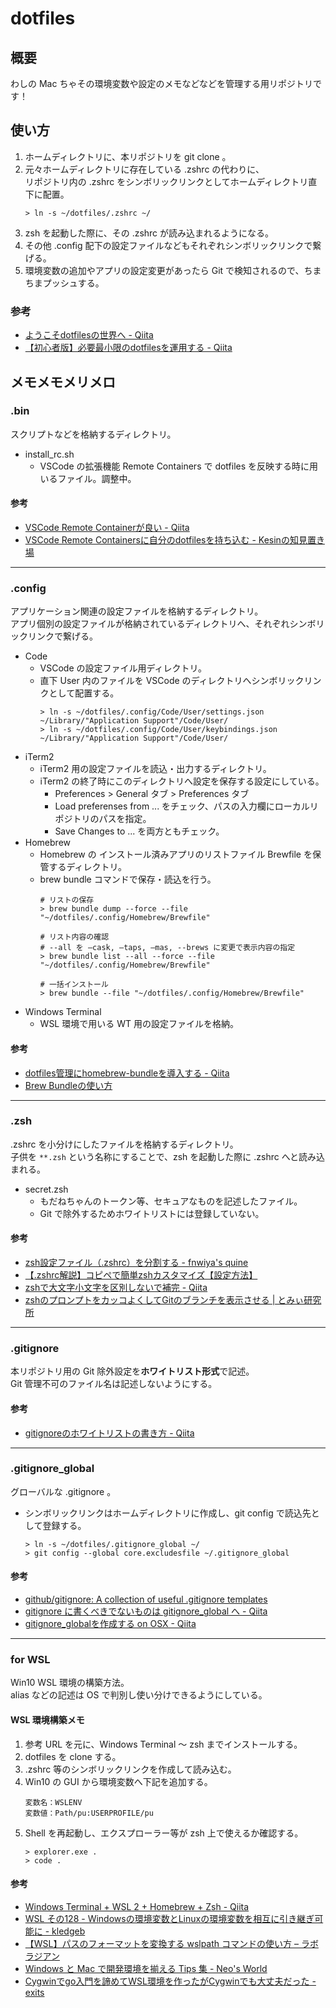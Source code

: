 # dotfiles
## 概要
わしの Mac ちゃその環境変数や設定のメモなどなどを管理する用リポジトリです！

## 使い方
1. ホームディレクトリに、本リポジトリを git clone 。
2. 元々ホームディレクトリに存在している .zshrc の代わりに、  
リポジトリ内の .zshrc をシンボリックリンクとしてホームディレクトリ直下に配置。
    ```
    > ln -s ~/dotfiles/.zshrc ~/
    ```
3. zsh を起動した際に、その .zshrc が読み込まれるようになる。
4. その他 .config 配下の設定ファイルなどもそれぞれシンボリックリンクで繋げる。
5. 環境変数の追加やアプリの設定変更があったら Git で検知されるので、ちまちまプッシュする。
### 参考
- [ようこそdotfilesの世界へ - Qiita](https://qiita.com/yutakatay/items/c6c7584d9795799ee164)
- [【初心者版】必要最小限のdotfilesを運用する - Qiita](https://qiita.com/ganariya/items/d9adffc6535dfca6784b)

## メモメモメリメロ
### .bin
スクリプトなどを格納するディレクトリ。
- install_rc.sh
    - VSCode の拡張機能 Remote Containers で dotfiles を反映する時に用いるファイル。調整中。

#### 参考
- [VSCode Remote Containerが良い - Qiita](https://qiita.com/d0ne1s/items/d2649801c6f804019db7)
- [VSCode Remote Containersに自分のdotfilesを持ち込む - Kesinの知見置き場](http://kesin.hatenablog.com/entry/2020/07/10/083000)

---

### .config
アプリケーション関連の設定ファイルを格納するディレクトリ。  
アプリ個別の設定ファイルが格納されているディレクトリへ、それぞれシンボリックリンクで繋げる。
- Code
    - VSCode の設定ファイル用ディレクトリ。
    - 直下 User 内のファイルを VSCode のディレクトリへシンボリックリンクとして配置する。
        ```
        > ln -s ~/dotfiles/.config/Code/User/settings.json ~/Library/"Application Support"/Code/User/
        > ln -s ~/dotfiles/.config/Code/User/keybindings.json ~/Library/"Application Support"/Code/User/
        ```
- iTerm2
    - iTerm2 用の設定ファイルを読込・出力するディレクトリ。
    - iTerm2 の終了時にこのディレクトリへ設定を保存する設定にしている。
        - Preferences > General タブ > Preferences タブ
        - Load preferenses from ... をチェック、パスの入力欄にローカルリポジトリのパスを指定。
        - Save Changes to ... を両方ともチェック。 
- Homebrew
    - Homebrew の インストール済みアプリのリストファイル Brewfile を保管するディレクトリ。
    - brew bundle コマンドで保存・読込を行う。
        ```
        # リストの保存
        > brew bundle dump --force --file "~/dotfiles/.config/Homebrew/Brewfile"

        # リスト内容の確認
        # --all を —cask, —taps, —mas, --brews に変更で表示内容の指定
        > brew bundle list --all --force --file "~/dotfiles/.config/Homebrew/Brewfile"

        # 一括インストール
        > brew bundle --file "~/dotfiles/.config/Homebrew/Brewfile"
        ```
- Windows Terminal
    - WSL 環境で用いる WT 用の設定ファイルを格納。

#### 参考
- [dotfiles管理にhomebrew-bundleを導入する - Qiita](https://qiita.com/so-heee/items/351f0ea4e79196754e52)
- [Brew Bundleの使い方](https://gist.github.com/yoshimana/43b9205ddedad0ad65f2dee00c6f4261)

---

### .zsh
.zshrc を小分けにしたファイルを格納するディレクトリ。  
子供を `**.zsh` という名称にすることで、zsh を起動した際に .zshrc へと読み込まれる。  
- secret.zsh
    - もだねちゃんのトークン等、セキュアなものを記述したファイル。
    - Git で除外するためホワイトリストには登録していない。
#### 参考
- [zsh設定ファイル（.zshrc）を分割する - fnwiya's quine](http://fnwiya.hatenablog.com/entry/2015/11/03/191902)
- [【.zshrc解説】コピペで簡単zshカスタマイズ【設定方法】](https://suwaru.tokyo/【-zshrc解説】コピペで簡単zshカスタマイズ【設定方法/)
- [zshで大文字小文字を区別しないで補完 - Qiita](https://qiita.com/kenta4327/items/8faaa83f6a5bf595a4bc)
- [zshのプロンプトをカッコよくしてGitのブランチを表示させる | とみぃ研究所](https://tomiylab.com/2020/03/prompt/)

---

### .gitignore
本リポジトリ用の Git 除外設定を**ホワイトリスト形式**で記述。  
Git 管理不可のファイル名は記述しないようにする。

#### 参考
- [gitignoreのホワイトリストの書き方 - Qiita](https://qiita.com/sventouz/items/574bd67c7e43fff10546)

---

### .gitignore_global
グローバルな .gitignore 。
- シンボリックリンクはホームディレクトリに作成し、git config で読込先として登録する。
    ```
    > ln -s ~/dotfiles/.gitignore_global ~/
    > git config --global core.excludesfile ~/.gitignore_global
    ```
#### 参考
- [github/gitignore: A collection of useful .gitignore templates](https://github.com/github/gitignore)
- [gitignore に書くべきでないものは gitignore_global へ - Qiita](https://qiita.com/elzup/items/4c92a2abdab56db3fb4e)
- [gitignore_globalを作成する on OSX - Qiita](https://qiita.com/pira/items/dd67077c5b414c8eb59d)

---

### for WSL
Win10 WSL 環境の構築方法。  
alias などの記述は OS で判別し使い分けできるようにしている。

#### WSL 環境構築メモ
1. 参考 URL を元に、Windows Terminal ～ zsh までインストールする。
2. dotfiles を clone する。
2. .zshrc 等のシンボリックリンクを作成して読み込む。
3. Win10 の GUI から環境変数へ下記を追加する。
    ```
    変数名：WSLENV
    変数値：Path/pu:USERPROFILE/pu
    ```
4. Shell を再起動し、エクスプローラー等が zsh 上で使えるか確認する。
    ```
    > explorer.exe .
    > code .
    ```

#### 参考
- [Windows Terminal + WSL 2 + Homebrew + Zsh - Qiita](https://qiita.com/okayurisotto/items/36f6f9df499a74e62bff)
- [WSL その128 - Windowsの環境変数とLinuxの環境変数を相互に引き継ぎ可能に - kledgeb](https://kledgeb.blogspot.com/2017/12/wsl-128-windowslinux.html)
- [【WSL】パスのフォーマットを変換する wslpath コマンドの使い方 – ラボラジアン](https://laboradian.com/wslpath-command-for-wsl/)
- [Windows と Mac で開発環境を揃える Tips 集 - Neo's World](https://neos21.net/tech/windows-mac-environment.html)
- [Cygwinでgo入門を諦めてWSL環境を作ったがCygwinでも大丈夫だった - exits](https://yuelab82.hatenablog.com/entry/go_on_cygwin_and_wsl)